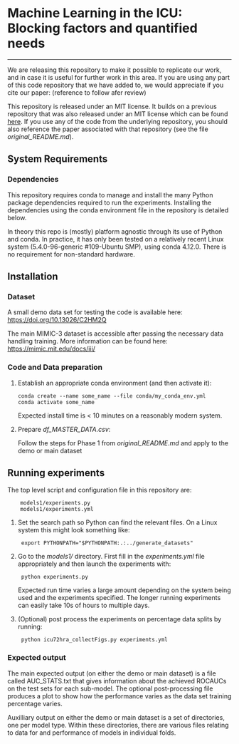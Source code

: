 # Machine Learning in the ICU: Blocking factors and quantified needs
- - -  

We are releasing this repository to make it possible to replicate our work, and in case it is useful for further work in this area. If you are using any part of this code repository that we have added to, we would appreciate if you cite our paper: (reference to follow afer review)

This repository is released under an MIT license. It builds on a previous repository that was also released under an MIT license which can be found [here](https://github.com/apakbin94/ICU72hReadmissionMIMICIII). If you use any of the code from the underlying repository, you should also reference the paper associated with that repository (see the file *original_README.md*).

## System Requirements

### Dependencies
This repository requires conda to manage and install the many Python package dependencies required to run the experiments. Installing the dependencies using the conda environment file in the repository is detailed below.

In theory this repo is (mostly) platform agnostic through its use of Python and conda. In practice, it has only been tested on a relatively recent Linux system (5.4.0-96-generic #109-Ubuntu SMP), using conda 4.12.0. There is no requirement for non-standard hardware.

## Installation

### Dataset
A small demo data set for testing the code is available here:
https://doi.org/10.13026/C2HM2Q

The main MIMIC-3 dataset is accessible after passing the necessary data handling training. More information can be found here:
https://mimic.mit.edu/docs/iii/

### Code and Data preparation

1. Establish an appropriate conda environment (and then activate it):

       conda create --name some_name --file conda/my_conda_env.yml
       conda activate some_name

    Expected install time is < 10 minutes on a reasonably modern system.

2. Prepare *df_MASTER_DATA.csv*:

    Follow the steps for Phase 1 from *original_README.md* and apply to the demo or main dataset


## Running experiments


The top level script and configuration file in this repository are:

        models1/experiments.py
        models1/experiments.yml

1. Set the search path so Python can find the relevant files. On a Linux system this might look something like:

        export PYTHONPATH="$PYTHONPATH:.:../generate_datasets"

2. Go to the *models1/* directory. First fill in the *experiments.yml* file appropriately and then launch the experiments with:

        python experiments.py

    Expected run time varies a large amount depending on the system being used and the experiments specified. The longer running experiments can easily take 10s of hours to multiple days.


3. (Optional) post process the experiments on percentage data splits by running:

        python icu72hra_collectFigs.py experiments.yml


### Expected output

The main expected output (on either the demo or main dataset) is a file called AUC_STATS.txt that gives information about the achieved ROCAUCs on the test sets for each sub-model. The optional post-processing file produces a plot to show how the performance varies as the data set training percentage varies.

Auxilliary output on either the demo or main dataset is a set of directories, one per model type. Within these directories, there are various files relating to data for and performance of models in individual folds.
